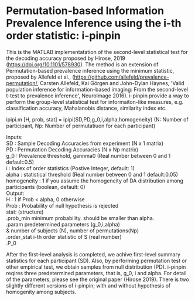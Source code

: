 # Permutation-based Information Prevalence Inference using the i-th order statistic: i-pinpin

This is the MATLAB implementatation of the second-level statistical test for the decoding accuracy proposed by Hirose, 2019 (https://doi.org/10.1101/578930). The method is an extension of Permutation-based prevalence inference using the minimum statistic, proposed by Allefeld et al., (https://github.com/allefeld/prevalence-permutation/, Carsten Allefeld, Kai Görgen and John-Dylan Haynes, 'Valid population inference for information-based imaging: From the second-level t-test to prevalence inference', NeuroImage 2016).
 i-pinpin provide a way to perform the group-level statistical test for informaiton-like measures, e.g. classification accuracy, Mahalanobis distance, similarity index etc. 
 
 ipipi.m 
    [H, prob, stat] = ipipi(SD,PD,g_0,i,alpha,homogeneity)
    (N: Number of participant, Np: Number of permutatiuon for each participant)
 
 Inputs:<br>
    SD      : Sample Decoding Accuracies from experiment (N x 1 matrix)<br>
    PD      : Permutation Decoding Accuracies (N x Np matrix)<br>
    g_0     : Prevalence threshold, gannma0 (Real number between 0 and 1 default:0.5)<br>
    i          : Index of order statistics (Postive Integer, default: 1)<br>
    alpha  : statistical threshold (Real number between 0 and 1 default:0.05)<br>
    homogeneity : 1 if you assume the homogeneity of DA distribution among participants (boolean, default: 0)<br>
 Output:<br>
    H    : 1 if Prob < alpha, 0 otherwise<br>
    Prob : Probability of null hypothesis is rejected<br>
    stat: (structure)<br>
    .prob_min minimum probability. should be smaller than alpha.<br>
    .param          predetermined parameters (g_0,i,alpha) <br>
    & number of subjects (N), number of permutations(Np)<br>
    .order_stat     i-th order statistic of S (real number)<br>
    .P_0<br>

After the first-level analysis is completed, we achive first-level summary statistics for each participant (SD). Also, by performing permutation test or other empirical test, we obtain samples from null distribution (PD).
i-pinpin reqires three predetermined parameters, that is, g_0, i and alpha. For detail of the parameters, please see the original paper (Hirose 2019).
There is two slightly different versions of i-pinpin; with and without hypothesis of homogenity among subjects.

